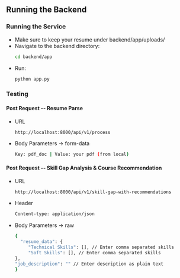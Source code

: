 ## Running the Backend

### Running the Service

- Make sure to keep your resume under backend/app/uploads/
- Navigate to the backend directory:
  ```bash
  cd backend/app
- Run:
  ```bash
  python app.py
### Testing
#### Post Request -- Resume Parse
- URL
  ```bash
  http://localhost:8000/api/v1/process
- Body Parameters -> form-data
  ```bash
  Key: pdf_doc | Value: your pdf (from local)

#### Post Request -- Skill Gap Analysis & Course Recommendation
- URL
  ```bash
  http://localhost:8000/api/v1/skill-gap-with-recommendations 
- Header
  ```bash
  Content-type: application/json
- Body Parameters -> raw
  ```bash
  {
    "resume_data": {
       "Technical Skills": [], // Enter comma separated skills
       "Soft Skills": [], // Enter comma separated skills
  },
  "job_description": "" // Enter description as plain text
  }



